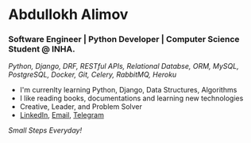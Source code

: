 # Abdullokh Alimov
<!-- <p align="left"> <img src="https://komarev.com/ghpvc/?username=Alimov-8" alt="Alimov-8" /> </p> -->

### Software Engineer | Python Developer | Computer Science Student @ INHA.
<em> Python, Django, DRF, RESTful APIs, Relational Databse, ORM, MySQL, PostgreSQL, Docker, Git, Celery, RabbitMQ, Heroku </em>

-  I'm currenlty learning Python, Django, Data Structures, Algorithms
-  I like reading books, documentations and learning new technologies
-  Creative, Leader, and Problem Solver
-  [LinkedIn](https://www.linkedin.com/in/abdullokh-alimov-03a6701a7),
[Email](mailto:Alimov.Abdullokh8@gamil.com),
[Telegram](https://t.me/Alimov_8)

<em> Small Steps Everyday! <em>

 
  
 

<!--
**Alimov-8/Alimov-8** is a ✨ _special_ ✨ repository because its `README.md` (this file) appears on your GitHub profile.

Here are some ideas to get you started:

- 🔭 I’m currently working on ...
- 🌱 I’m currently learning ...
- 👯 I’m looking to collaborate with other developers
- 🤔 I’m looking for help with ...
- 💬 Ask me about ...
- 📫 How to reach me: 
- 😄 Pronouns: ...
- ⚡ Fun fact: ...
- 🔮 <img src="https://media.giphy.com/media/WUlplcMpOCEmTGBtBW/giphy.gif" width="35">
-->
